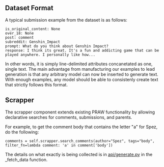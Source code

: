 ## Dataset Format
A typical submission example from the dataset is as follows:

```
is_original_content: None
over_18: None
post: comment
subreddit: Genshin_Impact
prompt: What do you think about Genshin Impact?
response: I think its great. It's a fun and addicting game that can be played anywhere. I personally like how...
```

In other words, it is simply line-delimited attributes concanetated as one, single text. The main advantage from manufacturing our examples to lead generation is that any arbitrary model can now be inserted to generate text. With enough examples, any model should be able to consistenly create text that strictly follows this format.  

## Scrapper

The scrapper component extends existing PRAW functionality by allowing declarative searches for comments, submissions, and parents. 

For example, to get the comment body that contains the letter "a" for Spez, do the following:

```
comments = self.scrapper.search_comments(author="Spez", tags="body", filter_fn=lambda comment: 'a' in comment['body'])
```
The details on what exactly is being collected is in [api/generate.py](https://github.com/cnshing/SnooSpoof-backend-api/blob/main/src/SnooSpoof/api/generate.py) in the _fetch_data function. 


